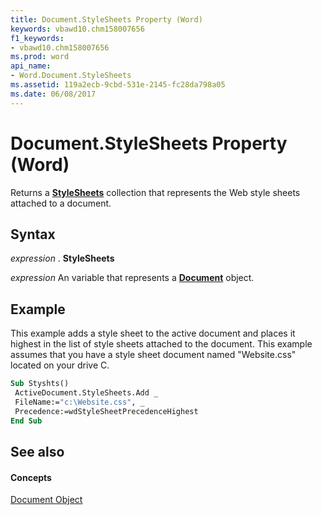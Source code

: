 ```yaml
---
title: Document.StyleSheets Property (Word)
keywords: vbawd10.chm158007656
f1_keywords:
- vbawd10.chm158007656
ms.prod: word
api_name:
- Word.Document.StyleSheets
ms.assetid: 119a2ecb-9cbd-531e-2145-fc28da798a05
ms.date: 06/08/2017
---
```



# Document.StyleSheets Property (Word)

Returns a **[StyleSheets](stylesheets-object-word.md)** collection that represents the Web style sheets attached to a document.


## Syntax

 _expression_ . **StyleSheets**

 _expression_ An variable that represents a **[Document](document-object-word.md)** object.


## Example

This example adds a style sheet to the active document and places it highest in the list of style sheets attached to the document. This example assumes that you have a style sheet document named "Website.css" located on your drive C.


```vb
Sub Styshts() 
 ActiveDocument.StyleSheets.Add _ 
 FileName:="c:\Website.css", _ 
 Precedence:=wdStyleSheetPrecedenceHighest 
End Sub
```


## See also


#### Concepts


[Document Object](document-object-word.md)

